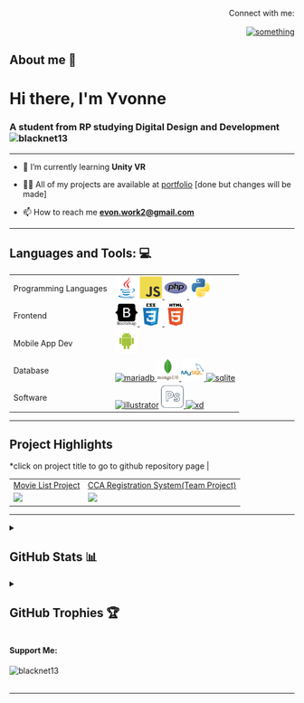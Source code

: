 <p align="right">Connect with me:</p><p align="right"><a href="https://www.linkedin.com/in/yvonyen8/" target="blank"><img align="center" src="https://raw.githubusercontent.com/rahuldkjain/github-profile-readme-generator/master/src/images/icons/Social/linked-in-alt.svg" alt="something" height="20" width="30" /></a></p>

## About me 👋 
<h1 align="left">Hi there, I'm Yvonne</h1>

<!--A passionate software developer from Singapore-->
<h3 align="left"> A student from RP studying Digital Design and Development  <img src="https://komarev.com/ghpvc/?username=blacknet13&label=Profile%20views&color=ff66cc&style=flat" alt="blacknet13" /> </h3> 


<hr>

- 🌱 I’m currently learning **Unity VR**

- 👨‍💻 All of my projects are available at [portfolio](https://blacknet13.github.io/webpages/portfolio/) [done but changes will be made]

- 📫 How to reach me **evon.work2@gmail.com**
<hr>

## Languages and Tools: 💻

<table>
   <tr>
    <td>Programming Languages</td>
    <td> <a href="https://www.java.com" target="_blank" rel="noreferrer"> <img src="https://raw.githubusercontent.com/devicons/devicon/master/icons/java/java-original.svg" alt="java" width="40" height="40"/></a> <a href="https://developer.mozilla.org/en-US/docs/Web/JavaScript" target="_blank" rel="noreferrer"> <img src="https://raw.githubusercontent.com/devicons/devicon/master/icons/javascript/javascript-original.svg" alt="javascript" width="40" height="40"/>  </a> <a href="https://www.php.net" target="_blank" rel="noreferrer"> <img src="https://raw.githubusercontent.com/devicons/devicon/master/icons/php/php-original.svg" alt="php" width="40" height="40"/> </a> <a href="https://www.python.org" target="_blank" rel="noreferrer"> <img src="https://raw.githubusercontent.com/devicons/devicon/master/icons/python/python-original.svg" alt="python" width="40" height="40"/> </a></td>
  </tr>

 <tr>
    <td>Frontend</td>
    <td> <a href="https://getbootstrap.com" target="_blank" rel="noreferrer"> <img src="https://raw.githubusercontent.com/devicons/devicon/master/icons/bootstrap/bootstrap-plain-wordmark.svg" alt="bootstrap" width="40" height="40"/> </a> <a href="https://www.w3schools.com/css/" target="_blank" rel="noreferrer"> <img src="https://raw.githubusercontent.com/devicons/devicon/master/icons/css3/css3-original-wordmark.svg" alt="css3" width="40" height="40"/> </a> <a href="https://www.w3.org/html/" target="_blank" rel="noreferrer"> <img src="https://raw.githubusercontent.com/devicons/devicon/master/icons/html5/html5-original-wordmark.svg" alt="html5" width="40" height="40"/> </a></td>
  </tr>

  <tr>
    <td>Mobile App Dev</td>
    <td> <a href="https://developer.android.com" target="_blank" rel="noreferrer"> <img src="https://raw.githubusercontent.com/devicons/devicon/master/icons/android/android-original-wordmark.svg" alt="android" width="40" height="40"/> </a></td>
  </tr>

  <tr>
    <td>Database</td>
    <td>  <a href="https://mariadb.org/" target="_blank" rel="noreferrer"> <img src="https://www.vectorlogo.zone/logos/mariadb/mariadb-icon.svg" alt="mariadb" width="40" height="40"/> </a> <a href="https://www.mongodb.com/" target="_blank" rel="noreferrer"> <img src="https://raw.githubusercontent.com/devicons/devicon/master/icons/mongodb/mongodb-original-wordmark.svg" alt="mongodb" width="40" height="40"/> </a> <a href="https://www.mysql.com/" target="_blank" rel="noreferrer"> <img src="https://raw.githubusercontent.com/devicons/devicon/master/icons/mysql/mysql-original-wordmark.svg" alt="mysql" width="40" height="40"/> </a> <a href="https://www.sqlite.org/" target="_blank" rel="noreferrer"> <img src="https://www.vectorlogo.zone/logos/sqlite/sqlite-icon.svg" alt="sqlite" width="40" height="40"/> </a></td>
  </tr>

  <td>Software</td>
    <td> <a href="https://www.adobe.com/in/products/illustrator.html" target="_blank" rel="noreferrer"> <img src="https://www.vectorlogo.zone/logos/adobe_illustrator/adobe_illustrator-icon.svg" alt="illustrator" width="40" height="40"/></a> <a href="https://www.photoshop.com/en" target="_blank" rel="noreferrer"> <img src="https://raw.githubusercontent.com/devicons/devicon/master/icons/photoshop/photoshop-line.svg" alt="photoshop" width="40" height="40"/> </a>  <a href="https://www.adobe.com/products/xd.html" target="_blank" rel="noreferrer"> <img src="https://cdn.worldvectorlogo.com/logos/adobe-xd.svg" alt="xd" width="40" height="40"/> </a> </td>
  </tr>
</table>

<hr>

## Project Highlights
*click on project title to go to github repository page | <!--**Repository containing projects not on github: <a href="https://github.com/BlackNet13/OtherProjects">Link</a>-->
<table>
   <tr>
      <td><a href="https://github.com/BlackNet13/moreMoviesLesson12" target="blank">Movie List Project</a></td>
      <td><a href="https://github.com/BlackNet13/C206_CaseStudy" target="blank">CCA Registration System(Team Project)</a></td>
   </tr>
   <tr>
      <td>
<img src="https://github.com/BlackNet13/BlackNet13/assets/123053395/098a737c-9a0f-48d5-87fa-39f0b2cbfda7" height = "100">
         </td>
      <td>
<img src="https://github.com/BlackNet13/BlackNet13/assets/123053395/fd391b46-ff39-479a-b5c9-f3a685f00000" height = "100">
      </td>
   </tr>
</table>



<hr>
<details>
 <summary> <h2> GitHub Stats 📊</h2> </summary>
   
![](https://github-readme-stats.vercel.app/api?username=Blacknet13&theme=omni&hide_border=false&include_all_commits=true&count_private=true)<br/>
![](https://github-readme-streak-stats.herokuapp.com/?user=Blacknet13&theme=omni&hide_border=false)<br/>
![](https://github-readme-stats.vercel.app/api/top-langs/?username=Blacknet13&theme=omni&hide_border=false&include_all_commits=true&count_private=true&layout=compact)
</details>
<details>
 <summary> <h2> GitHub Trophies 🏆</h2> </summary>
   
![](https://github-profile-trophy.vercel.app/?username=Blacknet13&theme=chalk&no-frame=false&no-bg=false&margin-w=4)

</details>

<h4 align="left">Support Me:</h4>
<p><a href="https://ko-fi.com/blacknet13"> <img align="left" src="https://cdn.ko-fi.com/cdn/kofi3.png?v=3" height="40" width="150" alt="blacknet13" /></a></p><br><br>

<hr>

<!--<br><p>This readme is generated with the help of a readme generator found on <a href="https://github.com/rahuldkjain">Rahul Jain's page</a> and one other reccomended by <a href="https://github.com/ortoniKC">Koushik Chatterjee</a> on his youtube channel. I have modified the README code to suit my own needs : <br><a href="https://rahuldkjain.github.io/gh-profile-readme-generator/">You can generate your own README here</a> or here, <a href="https://gprm.itsvg.in/">this one has more options</a></p>-->

